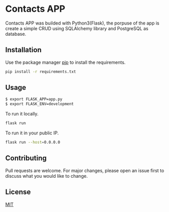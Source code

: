 # Contacts APP 

Contacts APP was builded with Python3(Flask), the porpuse of the app is create a simple CRUD using SQLAlchemy library and PostgreSQL as database.

## Installation

Use the package manager [pip](https://pip.pypa.io/en/stable/) to install the requirements.

```bash
pip install -r requirements.txt
```

## Usage

```bash
$ export FLASK_APP=app.py
$ export FLASK_ENV=development
```

To run it locally.

```bash
flask run
```

To run it in your public IP.

```bash
flask run --host=0.0.0.0
```

## Contributing
Pull requests are welcome. For major changes, please open an issue first to discuss what you would like to change.

## License
[MIT](https://choosealicense.com/licenses/mit/)
